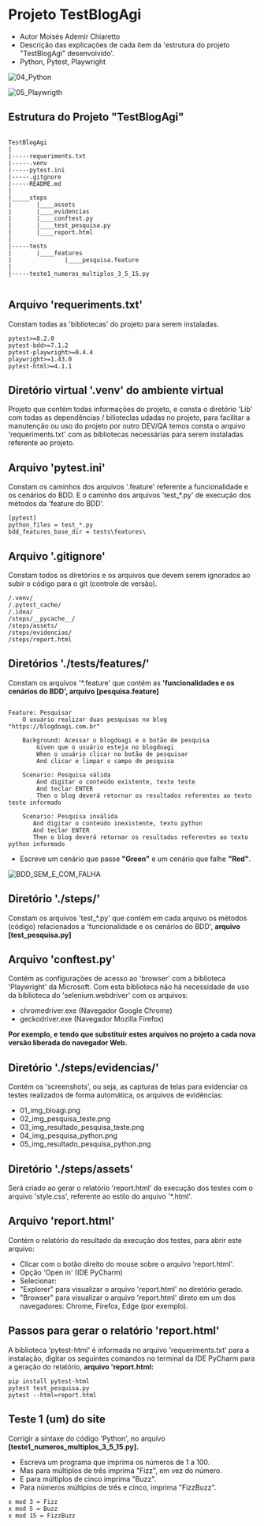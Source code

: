 # Projeto TestBlogAgi
- Autor Moisés Ademir Chiaretto
- Descrição das explicações de cada item da 'estrutura do projeto "TestBlogAgi" desenvolvido'.
- Python, Pytest, Playwright

![04_Python](https://github.com/moiseschiaretto/TestPytest/assets/84775466/2138c001-029a-4072-8150-be8bc4055411)

![05_Playwrigth](https://github.com/moiseschiaretto/TestPytest/assets/84775466/a06619a2-ffc6-4213-b808-35fcb44f75fc)


## Estrutura do Projeto "TestBlogAgi"

```

TestBlogAgi
|
|-----requeriments.txt
|-----.venv
|-----pytest.ini
|-----.gitgnore
|-----README.md
|
|_____steps
|       |____assets
|       |____evidencias
|       |____conftest.py
|       |____test_pesquisa.py
|       |____report.html
|       
|-----tests
|       |____features
|               |____pesquisa.feature
|
|-----teste1_numeros_multiplos_3_5_15.py


```

## Arquivo 'requeriments.txt'
Constam todas as 'bibliotecas' do projeto para serem instaladas.

```
pytest>=8.2.0
pytest-bdd>=7.1.2
pytest-playwright>=0.4.4
playwright>=1.43.0
pytest-html>=4.1.1
```

## Diretório virtual '.venv' do ambiente virtual 
Projeto que contém todas informações do projeto, e consta o diretório 'Lib' com todas as dependências / bilioteclas udadas no projeto, para facilitar a manutenção ou uso do projeto por outro DEV/QA temos consta o arquivo 'requeriments.txt' com as bibliotecas necessárias para serem instaladas referente ao projeto. 

## Arquivo 'pytest.ini'
Constam os caminhos dos arquivos '.feature' referente a funcionalidade e os cenários do BDD.
E o caminho dos arquivos 'test_*.py' de execução dos métodos da 'feature do BDD'.

```
[pytest]
python_files = test_*.py
bdd_features_base_dir = tests\features\
```

## Arquivo '.gitignore'
Constam todos os diretórios e os arquivos que devem serem ignorados ao subir o código para o git (controle de versão).

```
/.venv/
/.pytest_cache/
/.idea/
/steps/__pycache__/
/steps/assets/
/steps/evidencias/
/steps/report.html
```

## Diretórios './tests/features/' 
Constam os arquivos '*.feature' que contém as **'funcionalidades e os cenários do BDD', arquivo [pesquisa.feature]**

```

Feature: Pesquisar
    O usuário realizar duas pesquisas no blog "https://blogdoagi.com.br"

    Background: Acessar o blogdoagi e o botão de pesquisa
        Given que o usuário esteja no blogdoagi
        When o usuário clicar no botão de pesquisar
        And clicar e limpar o campo de pesquisa

    Scenario: Pesquisa válida
        And digitar o conteúdo existente, texto teste
        And teclar ENTER
        Then o blog deverá retornar os resultados referentes ao texto teste informado

    Scenario: Pesquisa inválida
       And digitar o conteúdo inexistente, texto python
       And teclar ENTER
       Then o blog deverá retornar os resultados referentes ao texto python informado

```

- Escreve um cenário que passe **"Green"** e um cenário que falhe **"Red"**.


![BDD_SEM_E_COM_FALHA](https://github.com/moiseschiaretto/TestPytest/assets/84775466/7c384207-7d94-4b27-9b08-ed2866e56d31)


## Diretório './steps/' 
Constam os arquivos 'test_*.py' que contém em cada arquivo os métodos (código) relacionados a 'funcionalidade e os cenários do BDD', **arquivo [test_pesquisa.py]**

## Arquivo 'conftest.py' 
Contém as configurações de acesso ao 'browser' com a biblioteca 'Playwright' da Microsoft.
Com esta biblioteca não há necessidade de uso da biblioteca do 'selenium.webdriver' com os arquivos:
- chromedriver.exe (Navegador Google Chrome)
- geckodriver.exe (Navegador Mozilla Firefox)
  
**Por exemplo, e tendo que substituir estes arquivos no projeto a cada nova versão liberada do navegador Web.**

## Diretório './steps/evidencias/' 
Contém os 'screenshots', ou seja, as capturas de telas para evidenciar os testes realizados de forma automática, os arquivos de evidências:
- 01_img_bloagi.png
- 02_img_pesquisa_teste.png
- 03_img_resultado_pesquisa_teste.png
- 04_img_pesquisa_python.png
- 05_img_resultado_pesquisa_python.png

## Diretório './steps/assets' 
Será criado ao gerar o relatório 'report.html' da execução dos testes com o arquivo 'style.css', referente ao estilo do arquivo '*.html'.

## Arquivo 'report.html' 
Contém o relatório do resultado da execução dos testes, para abrir este arquivo:
- Clicar com o botão direito do mouse sobre o arquivo 'report.html'.
- Opção 'Open in' (IDE PyCharm)
- Selecionar:
- "Explorer" para visualizar o arquivo 'report.html' no diretório gerado.
- "Browser" para visualizar o arquivo 'report.html' direto em um dos navegadores: Chrome, Firefox, Edge (por exemplo).

## Passos para gerar o relatório 'report.html'
A biblioteca 'pytest-html' é informada no arquivo 'requeriments.txt' para a instalação, digitar os seguintes comandos no terminal da IDE PyCharm para a geração do relatório, **arquivo 'report.html:** 

```
pip install pytest-html
pytest test_pesquisa.py
pytest --html=report.html
```

## Teste 1 (um) do site
Corrigir a sintaxe do código 'Python', no arquivo **[teste1_numeros_multiplos_3_5_15.py].**
- Escreva um programa que imprima os números de 1 a 100.
- Mas para múltiplos de três imprima "Fizz", em vez do número.
- E para múltiplos de cinco imprima "Buzz".
- Para números múltiplos de três e cinco, imprima "FizzBuzz".

```
x mod 3 = Fizz
x mod 5 = Buzz
x mod 15 = FizzBuzz
```
